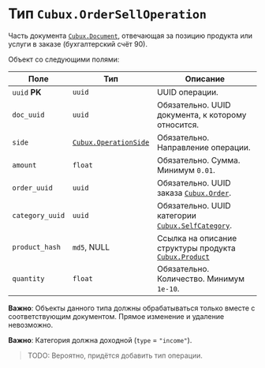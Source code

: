 Тип `Cubux.OrderSellOperation`
=================================

Часть документа [`Cubux.Document`][Cubux.Document], отвечающая за позицию
продукта или услуги в заказе (бухгалтерский счёт 90).

Объект со следующими полями:

Поле | Тип | Описание
---- | --- | --------
`uuid` **PK** | `uuid` | UUID операции.
`doc_uuid` | `uuid` | Обязательно. UUID документа, к которому относится.
`side` | [`Cubux.OperationSide`][Cubux.OperationSide] | Обязательно. Направление операции.
`amount` | `float` | Обязательно. Сумма. Минимум `0.01`.
`order_uuid` | `uuid` | Обязательно. UUID заказа [`Cubux.Order`][Cubux.Order].
`category_uuid` | `uuid` | Обязательно. UUID категории [`Cubux.SelfCategory`][Cubux.SelfCategory].
`product_hash` | `md5`, NULL | Ссылка на описание структуры продукта [`Cubux.Product`][Cubux.Product]
`quantity` | `float` | Обязательно. Количество. Минимум `1e-10`.

**Важно**: Объекты данного типа должны обрабатываться только вместе с
соответствующим документом. Прямое изменение и удаление невозможно.

**Важно**: Категория должна доходной (`type` = `"income"`).

> TODO: Вероятно, придётся добавить тип операции.


[Cubux.Document]: ./document.md
[Cubux.OperationSide]: ./operation-side.md
[Cubux.Order]: ./order.md
[Cubux.Product]: ./product.md
[Cubux.SelfCategory]: ./category.md
